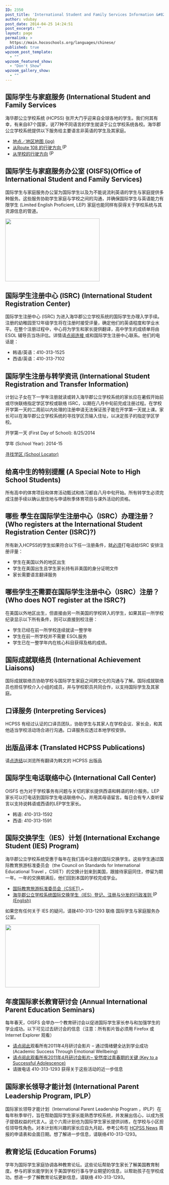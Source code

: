 ```yaml
---
ID: 2350
post_title: 'International Student and Family Services Information &#8211; Chinese'
author: vdubay
post_date: 2014-04-25 14:24:51
post_excerpt: ""
layout: page
permalink: >
  https://main.hocoschools.org/languages/chinese/
published: true
wpzoom_post_template:
  - ""
wpzoom_featured_show:
  - "Don't Show"
wpzoom_gallery_show:
  - ""
---
```

<h2>国际学生与家庭服务 (International Student and Family Services</h2>

<p>海华郡公立学校系统 (HCPSS) 张开大门乎迎来自全球各地的学生。我们何其有幸，有来自87个国家，说77种不同语言的学生就读于公立学校系统各校。海华郡公立学校系统提供以下服务给主要语言非英语的学生及其家庭。</p>

<ul>
  <li><a href="/f/newlanguages/docs/areamap.jpg">地点／地区地图 (jpg)</a></li>
  <li><a href="/f/newlanguages/docs/chi_directions_isrc.pdf">从Route 108 的行驶方向 </a><a href="/f/newlanguages/docs/chi_ipesflyer.pdf"><img src="/f/images/bullet-pdf.gif" border="0" align="bottom" width="16" height="16" alt="(PDF)"></a></li>
  <li><a href="/f/newlanguages/docs/chi_directionsfromschools_isrc.pdf">从学校的行驶方向</a> <a href="/f/newlanguages/docs/chi_ipesflyer.pdf"><img src="/f/images/bullet-pdf.gif" border="0" align="bottom" width="16" height="16" alt="(PDF)"></a></li>
</ul>

<h2>国际学生与家庭服务办公室 (OISFS)(Office of International Student and Family Services)</h2>

<p>国际学生与家庭服务办公室为国际学生以及为不能说流利英语的学生与家庭提供多种服务。这些服务协助学生家庭与学校之间的沟通，并确保国际学生与英语能力有限学生 (Limited English Proficient, LEP) 家庭也能同样有获得关于学校系统与其资源信息的管道。</p>

<img class="pict" src="/f/newlanguages/images/oisfs_pic1.jpg" width="300" height="200" border="0" alt="">
<h2>国际学生注册中心 (ISRC) (International Student Registration Center)</h2>

<p>国际学生注册中心 (ISRC) 为进入海华郡公立学校系统的国际学生办理入学手续。注册的幼稚园至12年级学生将在注册时接受评量，确定他们的英语程度和学业水平。在整个注册过程中，中心将为学生和家长提供翻译，高中学生的成绩单将由 ESOL 辅导员当场评估。详情请<a href="/f/newlanguages/docs/chi_isrc_brochure.jpg" target="_blank">点阅连接 </a> 或和国际学生注册中心联系。他们的电话是：</p>

<ul>
  <li>韩语/英语：410-313-1525</li>
  <li>西语/英语：410-313-7102</li>
</ul>

<h2>国际学生注册与转学资讯 (International Student Registration and Transfer Information)</h2>

<p>计划让子女在下一学年注册就读或转入海华郡公立学校系统的家长应在暑假开始前或尽快联络指定学区学校或联络 ISRC，以期在八月中旬前完成注册过程。在学校开学第一天的二周前以内处理的注册申请无法保证孩子能在开学第一天就上课。家长可以在海华郡公立学校系统的寻找学区页输入住址，以决定孩子的指定学区学校。</p>

<p>开学第一天 (First Day of School): 8/25/2014</p>
<p>学年 (School Year): 2014-15</p>
<p><a href="https://hcpss2.securesites.net/SchoolLocator/index.jsp" target="_blank">寻找学区 (School Locator)</a></p>

<h2>给高中生的特别提醒 (A Special Note to High School Students)</h2>

<p>所有高中的体育项目和体育活动甄试和练习都自八月中旬开始。所有转学生必须完成注册手续以确认居住地与申请秋季体育项目与课外活动的资格。</p>

<h2>哪些 學生在国际学生注册中心（ISRC）办理注册？(Who registers at the International Student Registration Center  (ISRC)?)</h2>

<p>所有新入HCPSS的学生如果符合以下任一注册条件，就<u>必须</u>打电话给ISRC 安排注册评量：</p>

<ul>
  <li>学生在美国以外的地区出生</li>
  <li>学生在美国出生且学生家长持有非美国的身分证明文件</li>
  <li>家长需要语言翻译服务</li>
</ul>

<h2>哪些学生<u>不</u>需要在国际学生注册中心（ISRC）注册？(Who does NOT register at the ISRC?)</h2>

<p>在美国以外地区出生，但直接由另一所美国的学校转入的学生，如果其前一所学校纪录显示以下所有条件，则可以直接到校注册：</p>

<ul>
  <li>学生已经在前一所学校连续就读一整学年</li>
  <li>学生在前一所学校并不需要 ESOL服务</li>
  <li>学生已在一整学年内在核心科目获得及格的成绩。</li>
</ul>

<h2>国际成就联络员 (International Achievement Liaisons)</h2>
<p>国际成就联络员协助学校与国际学生家庭之间跨文化的沟通与了解。国际成就联络员也担任学校介入小组的成员，并与学校职员共同合作，以支持国际学生及其家庭。</p>

<h2>口译服务 (Interpreting Services)</h2>
<p>HCPSS 有经过认证的口译员团队，协助学生与其家人在学校会议、家长会，和其他适当学校活动场合进行沟通。口译服务应透过本地学校安排。</p>

<h2>出版品译本 (Translated HCPSS Publications)</h2>
<p>请<a href="docs_chi.shtml">点连结</a>以浏览所有翻译为韩文的 HCPSS 出版品</p>

<h2>国际学生电话联络中心 (International Call Center)</h2>
<p>OISFS 也为对于学校事务有问题与关切的家长提供西语和韩语的转介服务。LEP 家长可以打电话到国际学生电话联络中心，并用其母语留言。每日会有专人查听留言以支持说韩语或西语的LEP学生家长。</p>

<ul>
  <li>韩语: 410-313-1592</li>
  <li>西语: 410-313-1591</li>
</ul>

<h2>国际交换学生（IES）计划 (International Exchange Student (IES) Program)</h2>
<p>海华郡公立学校系统受惠于每年在我们高中注册的国际交换学生。这些学生通过国际教育旅游标准委员会（the Council on Standards for International Educational Travel ，CSIET）的交换计划来到美国，跟接待家庭同住，停留为期一年。一年的交换期满后，他们回到本国的学校完成学业。</p>

<ul>
  <li><a href="http://www.csiet.org/" target="_blank">国际教育旅游标准委员会（CSIET) <img src="/f/images/new_webpage.gif" border="0" align="bottom" width="11" height="10" alt="new webpage"></a></li>
  <li><a href="/f/newlanguages/docs/IES_guidelines_031312.pdf">海华郡公立学校系统国际交换学生（IES）登记、注册与分发的行政准则 <img src="/f/images/bullet-pdf.gif" border="0" align="bottom" width="16" height="16" alt="(PDF)"> (English)</a></li>
</ul>

<p><a name="chi_ipes" id="chi_ipes"></a>如果您有任何关于 IES 的疑问，请拨410-313-1293 联络 国际学生与家庭服务办公室。</p>

<img class="pict" src="/f/newlanguages/images/oisfs_pic2.jpg" width="300" height="200" border="0" alt="">

<h2>年度国际家长教育研讨会 (Annual International Parent Education Seminars)</h2>

<p>每年春天，OISFS 会举办一个教育研讨会以促进国际学生家长参与和加强学生的学业成功。以下可见过去研讨会的信息（注意：所有影片皆必须用 Firefox 或 Internet Explorer 观看）</p>

<ul>
  <li><u>请点阅此</u>观看所有2011年4月研讨会影片 – 通过情绪健全达到学业成功 (Academic Success Through Emotional Wellbeing)</li>
  <li><a href="http://hcpsstv.granicus.com/MediaPlayer.php?view_id=2&amp;clip_id=509" target="_blank">请点阅此观看所有2011年4月研讨会影片– 安然度过青春期的关键 (Key to a Successful Adolescence)</a></li>
  <li>请拨电话 410-313-1293 获得关于这些活动的近一步信息</li>
</ul>

<h2>国际家长领导才能计划 (International Parent Leadership Program, <strong>IPLP</strong>）</h2>

<p>国际家长领导才能计划（International Parent Leadership Program ，IPLP）在每年秋季举行，旨在帮助国际学生家长能熟悉学校系统，并发展出信心，以成为孩子提倡权益的代言人。这个六周计划也为国际学生家长提供训练，在学校与小区担任领导性角色。对本计划有兴趣的家长应自九月起，参考公布在 <a href="/news/newsletter/#iplp">HCPSS News</a> 周报的申请表和会面日期。想了解进一步信息，请联络410-313-1293。</p>

<h2>教育论坛 (Education Forums)</h2>
<p>学年为国际学生家庭协调各种教育论坛。这些论坛帮助学生家长了解美国教育制度。参与的家长能学到关于美国学校行事与学业期望的信息，以帮助孩子在学校成功。想进一步了解教育论坛更新信息，请联络 410-313-1293。</p>